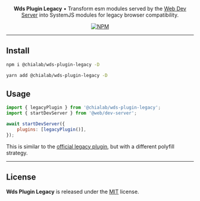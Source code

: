 <p align="center">
    <strong>Wds Plugin Legacy</strong> • Transform esm modules served by the <a href="https://modern-web.dev/docs/dev-server/overview/">Web Dev Server</a> into SystemJS modules for legacy browser compatibility.
</p>

<p align="center">
    <a href="https://www.npmjs.com/package/@chialab/wds-plugin-legacy"><img alt="NPM" src="https://img.shields.io/npm/v/@chialab/wds-plugin-legacy.svg?style=flat-square"></a>
</p>

---

## Install

```sh
npm i @chialab/wds-plugin-legacy -D
```

```sh
yarn add @chialab/wds-plugin-legacy -D
```

## Usage

```js
import { legacyPlugin } from '@chialab/wds-plugin-legacy';
import { startDevServer } from '@web/dev-server';

await startDevServer({
    plugins: [legacyPlugin()],
});
```

This is similar to the [official legacy plugin](https://www.npmjs.com/package/@web/dev-server-legacy), but with a different polyfill strategy.

---

## License

**Wds Plugin Legacy** is released under the [MIT](https://github.com/chialab/rna/blob/main/packages/wds-plugin-legacy/LICENSE) license.
